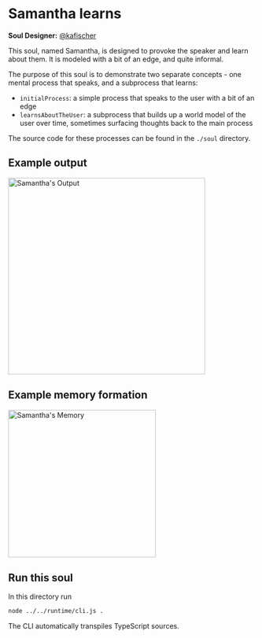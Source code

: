 # Samantha learns

**Soul Designer:** [@kafischer](https://github.com/kafischer)

This soul, named Samantha, is designed to provoke the speaker and learn about them. It is modeled with a bit of an edge, and quite informal.

The purpose of this soul is to demonstrate two separate concepts - one mental process that speaks, and a subprocess that learns:
- `initialProcess`: a simple process that speaks to the user with a bit of an edge
- `learnsAboutTheUser`: a subprocess that builds up a world model of the user over time, sometimes surfacing thoughts back to the main process

The source code for these processes can be found in the `./soul` directory.

## Example output

<div style="width: 400px;">
<img src="samantha-output.png" alt="Samantha's Output" width="400">
</div>

## Example memory formation

<div style="width: 300px;">
<img src="samantha-memory.png" alt="Samantha's Memory" width="300">
</div>

## Run this soul

In this directory run

```bash
node ../../runtime/cli.js .
```
The CLI automatically transpiles TypeScript sources.
